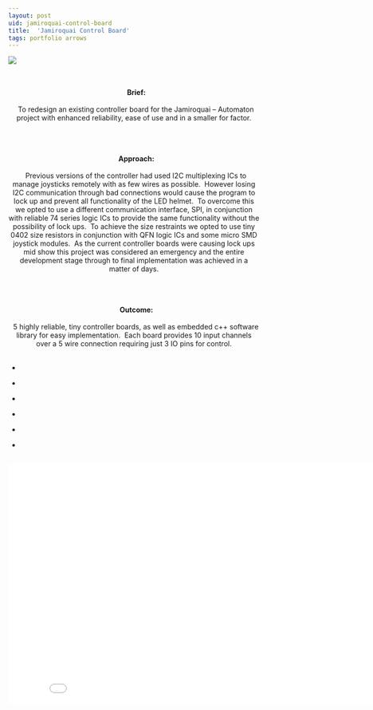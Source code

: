 ```yaml
---
layout: post
uid: jamiroquai-control-board
title:  'Jamiroquai Control Board'
tags: portfolio arrows
---
```


<a href="{{ site.url }}/images/portfolio/jamiroquai-control-board/IMG_20170719_092749.jpg">
<img src = "{{ site.url }}/images/portfolio/jamiroquai-control-board/IMG_20170719_092749.jpg">
</a>


<div class="sqs-html-content">
 <p class="" style="text-align:center;white-space:pre-wrap;">
  <strong>
   Brief:
  </strong>
  To redesign an existing controller board for the Jamiroquai – Automaton project with enhanced reliability, ease of use and in a smaller for factor.
 </p>
 <p class="" style="text-align:center;white-space:pre-wrap;">
  <strong>
   Approach:
  </strong>
  Previous versions of the controller had used I2C multiplexing ICs to manage joysticks remotely with as few wires as possible.  However losing I2C communication through bad connections would cause the program to lock up and prevent all functionality of the LED helmet.  To overcome this we opted to use a different communication interface, SPI, in conjunction with reliable 74 series logic ICs to provide the same functionality without the possibility of lock ups.  To achieve the size restraints we opted to use tiny 0402 size resistors in conjunction with QFN logic ICs and some micro SMD joystick modules.  As the current controller boards were causing lock ups mid show this project was considered an emergency and the entire development stage through to final implementation was achieved in a matter of days.
 </p>
 <p class="" style="text-align:center;white-space:pre-wrap;">
  <strong>
   Outcome:
  </strong>
  5 highly reliable, tiny controller boards, as well as embedded c++ software library for easy implementation.  Each board provides 10 input channels over a 5 wire connection requiring just 3 IO pins for control.
 </p>
</div>


<ul class="projects clearfix">
  <li>
    <div class="project" style='background-image: url(/images/portfolio/jamiroquai-control-board/IMG_20170718_155541.jpg)'>
      <a class="cover" href="{{ site.url }}/images/portfolio/jamiroquai-control-board/IMG_20170718_155541.jpg"></a>
    </div>
  </li>
  <li>
    <div class="project" style='background-image: url(/images/portfolio/jamiroquai-control-board/IMG_20170719_092716.jpg)'>
      <a class="cover" href="{{ site.url }}/images/portfolio/jamiroquai-control-board/IMG_20170719_092716.jpg"></a>
    </div>
  </li>
  <li>
    <div class="project" style='background-image: url(/images/portfolio/jamiroquai-control-board/IMG_20170718_154410.jpg)'>
      <a class="cover" href="{{ site.url }}/images/portfolio/jamiroquai-control-board/IMG_20170718_154410.jpg"></a>
    </div>
  </li>
  <li>
    <div class="project" style='background-image: url(/images/portfolio/jamiroquai-control-board/IMG_20170718_154041.jpg)'>
      <a class="cover" href="{{ site.url }}/images/portfolio/jamiroquai-control-board/IMG_20170718_154041.jpg"></a>
    </div>
  </li>
  <li>
    <div class="project" style='background-image: url(/images/portfolio/jamiroquai-control-board/IMG_20170718_153951.jpg)'>
      <a class="cover" href="{{ site.url }}/images/portfolio/jamiroquai-control-board/IMG_20170718_153951.jpg"></a>
    </div>
  </li>
  <li>
    <div class="project" style='background-image: url(/images/portfolio/jamiroquai-control-board/IMG_20170718_154342.jpg)'>
      <a class="cover" href="{{ site.url }}/images/portfolio/jamiroquai-control-board/IMG_20170718_154342.jpg"></a>
    </div>
  </li>
</ul>
<br>


<iframe src="//www.youtube.com/embed/rmlmOk4ubcU?time_continue=1&wmode=opaque&enablejsapi=1" height="480" width="854" scrolling="no" frameborder="0" allowfullscreen=""><br/></iframe>

